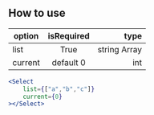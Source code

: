 ## How to use

| option   | isRequired    |  type |
|----------|:-------------:|------:|
| list     |       True    | string Array |
| current  | default 0      |   int  |

```jsx
<Select 
    list={["a","b","c"]}
    current={0}
></Select>
```